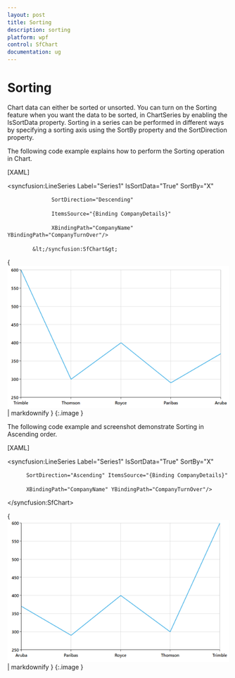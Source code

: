 ```yaml
---
layout: post
title: Sorting
description: sorting 
platform: wpf
control: SfChart
documentation: ug
---
```


# Sorting 

Chart data can either be sorted or unsorted. You can turn on the Sorting feature when you want the data to be sorted, in ChartSeries by enabling the IsSortData property. Sorting in a series can be performed in different ways by specifying a sorting axis using the SortBy property and the SortDirection property.

The following code example explains how to perform the Sorting operation in Chart.

[XAML]

<syncfusion:LineSeries Label="Series1" IsSortData="True" SortBy="X"                 

                  SortDirection="Descending"  

                  ItemsSource="{Binding CompanyDetails}" 

                  XBindingPath="CompanyName"        YBindingPath="CompanyTurnOver"/>

            &lt;/syncfusion:SfChart&gt;





{ ![C:/Users/rachel/Desktop/wpf/sshot-64.png](Sorting_images/Sorting_img1.png) | markdownify }
{:.image }


The following code example and screenshot demonstrate Sorting in Ascending order.

[XAML]



<syncfusion:LineSeries Label="Series1" IsSortData="True" SortBy="X"                 

          SortDirection="Ascending" ItemsSource="{Binding CompanyDetails}" 

          XBindingPath="CompanyName" YBindingPath="CompanyTurnOver"/>

&lt;/syncfusion:SfChart&gt;

{ ![C:/Users/rachel/Desktop/wpf/sshot-65.png](Sorting_images/Sorting_img2.png) | markdownify }
{:.image }


